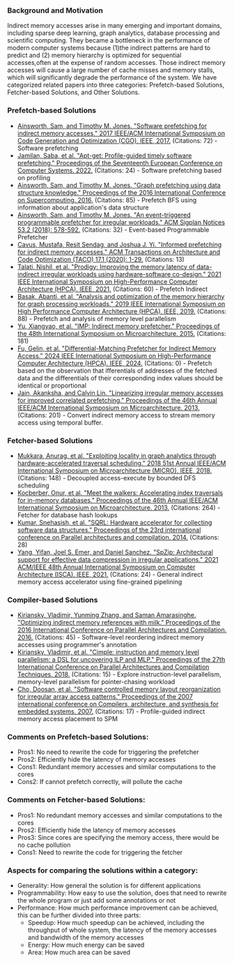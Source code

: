 ### Background and Motivation
Indirect memory accesses arise in many emerging and important domains, including sparse deep learning, graph analytics, database processing and scientific computing.
They became a bottleneck in the performance of modern computer systems because (1)the indirect patterns are hard to predict and (2) memory hierarchy is optimized for sequential accesses,often at the expense of random accesses. Those indirect memory accesses will cause a large number of cache misses and memory stalls, which will significantly degrade the performance of the system.
We have categorized related papers into three categories: Prefetch-based Solutions, Fetcher-based Solutions, and Other Solutions.

### Prefetch-based Solutions
- [Ainsworth, Sam, and Timothy M. Jones. "Software prefetching for indirect memory accesses." 2017 IEEE/ACM International Symposium on Code Generation and Optimization (CGO). IEEE, 2017.](https://ieeexplore.ieee.org/abstract/document/7863749) (Citations: 72) - Software prefetching
- [Jamilan, Saba, et al. "Apt-get: Profile-guided timely software prefetching." Proceedings of the Seventeenth European Conference on Computer Systems. 2022.](https://scholar.google.com/scholar_url?url=https://dl.acm.org/doi/pdf/10.1145/3492321.3519583&hl=en&sa=T&oi=gsr-r-gga&ct=res&cd=0&d=11540611927783640350&ei=SC5vZpu6Go3A6rQPjqSPmAY&scisig=AFWwaeYKYvJBGLEU-lqKbUBvkSbm) (Citations: 24) - Software prefetching based on profiling
- [Ainsworth, Sam, and Timothy M. Jones. "Graph prefetching using data structure knowledge." Proceedings of the 2016 International Conference on Supercomputing. 2016.](https://dl.acm.org/doi/abs/10.1145/2925426.2926254) (Citations: 85) - Prefetch BFS using information about application's data structure
- [Ainsworth, Sam, and Timothy M. Jones. "An event-triggered programmable prefetcher for irregular workloads." ACM Sigplan Notices 53.2 (2018): 578-592.](https://dl.acm.org/doi/pdf/10.1145/3296957.3173189) (Citations: 32) - Event-based Programmable Prefetcher
- [Cavus, Mustafa, Resit Sendag, and Joshua J. Yi. "Informed prefetching for indirect memory accesses." ACM Transactions on Architecture and Code Optimization (TACO) 17.1 (2020): 1-29.](https://dl.acm.org/doi/abs/10.1145/3374216) (Citations: 13)
- [Talati, Nishil, et al. "Prodigy: Improving the memory latency of data-indirect irregular workloads using hardware-software co-design." 2021 IEEE International Symposium on High-Performance Computer Architecture (HPCA). IEEE, 2021.](https://ieeexplore.ieee.org/abstract/document/9407222) (Citations: 60) - Prefetch Indirect
- [Basak, Abanti, et al. "Analysis and optimization of the memory hierarchy for graph processing workloads." 2019 IEEE International Symposium on High Performance Computer Architecture (HPCA). IEEE, 2019.](https://ieeexplore.ieee.org/stamp/stamp.jsp?tp=&arnumber=8675225) (Citations: 88) - Prefetch and analysis of memory level parallelism
- [Yu, Xiangyao, et al. "IMP: Indirect memory prefetcher." Proceedings of the 48th International Symposium on Microarchitecture. 2015.](https://scholar.google.com/scholar_url?url=https://dl.acm.org/doi/pdf/10.1145/2830772.2830807&hl=en&sa=T&oi=gsr-r-gga&ct=res&cd=0&d=4440176624741026881&ei=3-tuZvP2FoaM6rQPpe-zqAs&scisig=AFWwaeZ-3V-E2ZHJ6eT77HM2SxS3) (Citations: 181)
- [Fu, Gelin, et al. "Differential-Matching Prefetcher for Indirect Memory Access." 2024 IEEE International Symposium on High-Performance Computer Architecture (HPCA). IEEE, 2024.](https://ieeexplore.ieee.org/stamp/stamp.jsp?tp=&arnumber=10476460) (Citations: 0) - Prefetch based on the observation that ifferentials of addresses of the fetched data and the differentials of their corresponding index values should be identical or proportional
- [Jain, Akanksha, and Calvin Lin. "Linearizing irregular memory accesses for improved correlated prefetching." Proceedings of the 46th Annual IEEE/ACM International Symposium on Microarchitecture. 2013.](https://dl.acm.org/doi/pdf/10.1145/2540708.2540730) (Citations: 201) - Convert indirect memory access to stream memory access using temporal buffer.

### Fetcher-based Solutions
- [Mukkara, Anurag, et al. "Exploiting locality in graph analytics through hardware-accelerated traversal scheduling." 2018 51st Annual IEEE/ACM International Symposium on Microarchitecture (MICRO). IEEE, 2018.](https://ieeexplore.ieee.org/abstract/document/8574527) (Citations: 148) - Decoupled access-execute by bounded DFS scheduling
- [Kocberber, Onur, et al. "Meet the walkers: Accelerating index traversals for in-memory databases." Proceedings of the 46th Annual IEEE/ACM International Symposium on Microarchitecture. 2013.](https://dl.acm.org/doi/abs/10.1145/2540708.2540748) (Citations: 264) - Fetcher for database hash lookups
- [Kumar, Snehasish, et al. "SQRL: Hardware accelerator for collecting software data structures." Proceedings of the 23rd international conference on Parallel architectures and compilation. 2014.](https://dl.acm.org/doi/abs/10.1145/2628071.2628118) (Citations: 28)
- [Yang, Yifan, Joel S. Emer, and Daniel Sanchez. "SpZip: Architectural support for effective data compression in irregular applications." 2021 ACM/IEEE 48th Annual International Symposium on Computer Architecture (ISCA). IEEE, 2021.](https://ieeexplore.ieee.org/abstract/document/9499902) (Citations: 24) - General indirect memory access accelerator using fine-grained pipelining

### Compiler-based Solutions
- [Kiriansky, Vladimir, Yunming Zhang, and Saman Amarasinghe. "Optimizing indirect memory references with milk." Proceedings of the 2016 International Conference on Parallel Architectures and Compilation. 2016.](https://dl.acm.org/doi/abs/10.1145/2967938.2967948) (Citations: 45) - Software-level reordering indirect memory accesses  using programmer's annotation
- [Kiriansky, Vladimir, et al. "Cimple: instruction and memory level parallelism: a DSL for uncovering ILP and MLP." Proceedings of the 27th International Conference on Parallel Architectures and Compilation Techniques. 2018.](https://dl.acm.org/doi/abs/10.1145/3243176.3243185) (Citations: 15) -  Explore instruction-level parallelism, memory-level parallelism for pointer-chasing workload
- [Cho, Doosan, et al. "Software controlled memory layout reorganization for irregular array access patterns." Proceedings of the 2007 international conference on Compilers, architecture, and synthesis for embedded systems. 2007.](https://dl.acm.org/doi/pdf/10.1145/1289881.1289915) (Citations: 17) - Profile-guided indirect memory access placement to SPM

### Comments on Prefetch-based Solutions:
* Pros1: No need to rewrite the code for triggering the prefetcher
* Pros2: Efficiently hide the latency of memory accesses
* Cons1: Redundant memory accesses and similar computations to the cores
* Cons2: If cannot prefetch correctly, will pollute the cache

### Comments on Fetcher-based Solutions:
* Pros1: No redundant memory accesses and similar computations to the cores
* Pros2: Efficiently hide the latency of memory accesses
* Pros3: Since cores are specifying the memory access, there would be no cache pollution
* Cons1: Need to rewrite the code for triggering the fetcher

### Aspects for comparing the solutions within a category:
* Generality: How general the solution is for different applications
* Programmability: How easy to use the solution, does that need to rewrite the whole program or just add some annotations or not
* Performance: How much performance improvement can be achieved, this can be further divided into three parts:
    * Speedup: How much speedup can be achieved, including the throughput of whole system, the latency of the memory accesses and bandwidth of the memory accesses
    * Energy: How much energy can be saved
    * Area: How much area can be saved 